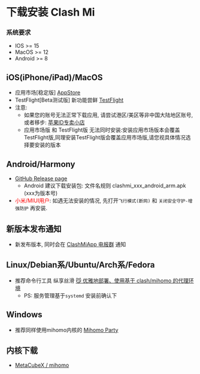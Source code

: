 # 下载安装 Clash Mi

### 系统要求
-  IOS >= 15
-  MacOS >= 12
-  Android >= 8

## iOS(iPhone/iPad)/MacOS
- 应用市场[稳定版] [AppStore](https://apps.apple.com/us/app/clash-mi/id6744321968)
- TestFlight[Beta测试版]  新功能尝鲜 [TestFlight](https://testflight.apple.com/join/bjHXktB3)
- 注意:
  - 如果您的账号无法正常下载应用, 请尝试港区/美区等非中国大陆地区账号,或者移步:  [苹果ID专卖小店](https://dot.karing.app/pi.html?r_c=xda)
  - 应用市场版 和 TestFlight版 无法同时安装:安装应用市场版本会覆盖TestFlight版,同理安装TestFlight版会覆盖应用市场版,请您视具体情况选择要安装的版本

## Android/Harmony
- [GitHub Release page](https://github.com/KaringX/clashmi/releases/latest)
  - Android 建议下载安装包: 文件名规则 clashmi_xxx_android_arm.apk (xxx为版本号)
- <font color="red">小米/MIUI用户</font>: 如遇无法安装的情况, 先打开`飞行模式(断网)` 和 `关闭安全守护-增强防护` 再安装.

## 新版本发布通知
- 新发布版本, 同时会在 [ClashMiApp 电报群](https://t.me/ClashMiApp) 通知


## Linux/Debian系/Ubuntu/Arch系/Fedora
- 推荐命令行工具 纵享丝滑 [😼 优雅地部署、使用基于 clash/mihomo 的代理环境](https://github.com/nelvko/clash-for-linux-install?tab=readme-ov-file)
  - PS: 服务管理基于`systemd` 安装前确认下

## Windows
- 推荐同样使用mihomo内核的 [Mihomo Party](https://github.com/mihomo-party-org/mihomo-party/releases/latest)

## 内核下载
- [MetaCubeX / mihomo](https://github.com/MetaCubeX/mihomo/releases/latest)

